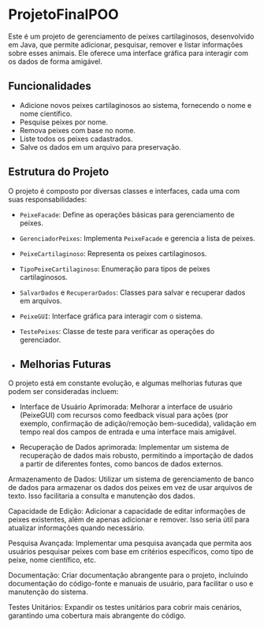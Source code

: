 # ProjetoFinalPOO

Este é um projeto de gerenciamento de peixes cartilaginosos, desenvolvido em Java, que permite adicionar, pesquisar, remover e listar informações sobre esses animais. Ele oferece uma interface gráfica para interagir com os dados de forma amigável.

## Funcionalidades

- Adicione novos peixes cartilaginosos ao sistema, fornecendo o nome e nome científico.
- Pesquise peixes por nome.
- Remova peixes com base no nome.
- Liste todos os peixes cadastrados.
- Salve os dados em um arquivo para preservação.

## Estrutura do Projeto

O projeto é composto por diversas classes e interfaces, cada uma com suas responsabilidades:

- `PeixeFacade`: Define as operações básicas para gerenciamento de peixes.
- `GerenciadorPeixes`: Implementa `PeixeFacade` e gerencia a lista de peixes.
- `PeixeCartilaginoso`: Representa os peixes cartilaginosos.
- `TipoPeixeCartilaginoso`: Enumeração para tipos de peixes cartilaginosos.
- `SalvarDados` e `RecuperarDados`: Classes para salvar e recuperar dados em arquivos.
- `PeixeGUI`: Interface gráfica para interagir com o sistema.
- `TestePeixes`: Classe de teste para verificar as operações do gerenciador.

- ## Melhorias Futuras

O projeto está em constante evolução, e algumas melhorias futuras que podem ser consideradas incluem:

- Interface de Usuário Aprimorada: Melhorar a interface de usuário (PeixeGUI) com recursos como feedback visual para ações (por exemplo, confirmação de adição/remoção bem-sucedida), validação em tempo real dos campos de entrada e uma interface mais amigável.

- Recuperação de Dados aprimorada: Implementar um sistema de recuperação de dados mais robusto, permitindo a importação de dados a partir de diferentes fontes, como bancos de dados externos.

Armazenamento de Dados: Utilizar um sistema de gerenciamento de banco de dados para armazenar os dados dos peixes em vez de usar arquivos de texto. Isso facilitaria a consulta e manutenção dos dados.

Capacidade de Edição: Adicionar a capacidade de editar informações de peixes existentes, além de apenas adicionar e remover. Isso seria útil para atualizar informações quando necessário.

Pesquisa Avançada: Implementar uma pesquisa avançada que permita aos usuários pesquisar peixes com base em critérios específicos, como tipo de peixe, nome científico, etc.

Documentação: Criar documentação abrangente para o projeto, incluindo documentação do código-fonte e manuais de usuário, para facilitar o uso e manutenção do sistema.

Testes Unitários: Expandir os testes unitários para cobrir mais cenários, garantindo uma cobertura mais abrangente do código.

